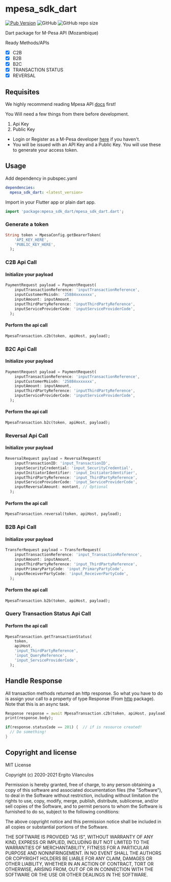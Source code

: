 # mpesa_sdk_dart

[![Pub Version](https://img.shields.io/pub/v/mpesa_sdk_dart?color=blue)](https://pub.dev/packages/mpesa_sdk_dart)
![GitHub](https://img.shields.io/github/license/realrgt/mpesa_sdk_dart)
![GitHub repo size](https://img.shields.io/github/repo-size/realrgt/mpesa_sdk_dart?color=red)

Dart package for M-Pesa API (Mozambique)

Ready Methods/APIs

- [x] C2B
- [x] B2B
- [x] B2C
- [x] TRANSACTION STATUS
- [x] REVERSAL

## Requisites

We highly recommend reading Mpesa API [docs](https://developer.mpesa.vm.co.mz/) first!

You Will need a few things from there before development.

1. Api Key
2. Public Key

- Login or Register as a M-Pesa developer [here](https://developer.mpesa.vm.co.mz/accounts/login/?next=/accounts/signup/) if you haven't.
- You will be issued with an API Key and a Public Key. You will use these to generate your access token.

## Usage

Add dependency in pubspec.yaml

```yaml
dependencies:
  mpesa_sdk_dart: <latest_version>
```

Import in your Flutter app or plain dart app.

```dart
import 'package:mpesa_sdk_dart/mpesa_sdk_dart.dart';
```

### Generate a token

```dart
String token = MpesaConfig.getBearerToken(
    'API_KEY_HERE',
    'PUBLIC_KEY_HERE',
  );
```

### C2B Api Call

#### Initialize your payload

```dart
PaymentRequest payload = PaymentRequest(
    inputTransactionReference: 'inputTransactionReference',
    inputCustomerMsisdn: '25884xxxxxxx',
    inputAmount: inputAmount,
    inputThirdPartyReference: 'inputThirdPartyReference',
    inputServiceProviderCode: 'inputServiceProviderCode',
  );
```

#### Perform the api call

```dart
MpesaTransaction.c2b(token, apiHost, payload);
```

### B2C Api Call

#### Initialize your payload

```dart
PaymentRequest payload = PaymentRequest(
    inputTransactionReference: 'inputTransactionReference',
    inputCustomerMsisdn: '25884xxxxxxx',
    inputAmount: inputAmount,
    inputThirdPartyReference: 'inputThirdPartyReference',
    inputServiceProviderCode: 'inputServiceProviderCode',
  );
```

#### Perform the api call

```dart
MpesaTransaction.b2c(token, apiHost, payload);
```

### Reversal Api Call

#### Initialize your payload

```dart
ReversalRequest payload = ReversalRequest(
    inputTransactionID: 'input_TransactionID',
    inputSecurityCredential: 'input_SecurityCredential',
    inputInitiatorIdentifier: 'input_InitiatorIdentifier',
    inputThirdPartyReference: 'input_ThirdPartyReference',
    inputServiceProviderCode: 'input_ServiceProviderCode',
    inputReversalAmount: montant, // Optional
  );
```

#### Perform the api call

```dart
MpesaTransaction.reversal(token, apiHost, payload);
```

### B2B Api Call

#### Initialize your payload

```dart
TransferRequest payload = TransferRequest(
    inputTransactionReference: 'input_TransactionReference',
    inputAmount: inputAmount,
    inputThirdPartyReference: 'input_ThirdPartyReference',
    inputPrimaryPartyCode: 'input_PrimaryPartyCode',
    inputReceiverPartyCode: 'input_ReceiverPartyCode',
  );
```

#### Perform the api call

```dart
MpesaTransaction.b2b(token, apiHost, payload);
```

### Query Transaction Status Api Call

#### Perform the api call

```dart
MpesaTransaction.getTransactionStatus(
    token,
    apiHost,
    'input_ThirdPartyReference',
    'input_QueryReference',
    'input_ServiceProviderCode',
  );
```

## Handle Response

All transaction methods returned an http response. So what you have to do is assign your call to a property of type Response (From [http](https://pub.dev/packages/http) package). Note that this is an async task.

```dart
Response response = await MpesaTransaction.c2b(token, apiHost, payload);
print(response.body);

if(response.statusCode == 201) {  // if is resource created!
  // Do something!
}
```

## Copyright and license

MIT License

Copyright (c) 2020-2021 Ergito Vilanculos

Permission is hereby granted, free of charge, to any person obtaining a copy
of this software and associated documentation files (the "Software"), to deal
in the Software without restriction, including without limitation the rights
to use, copy, modify, merge, publish, distribute, sublicense, and/or sell
copies of the Software, and to permit persons to whom the Software is
furnished to do so, subject to the following conditions:

The above copyright notice and this permission notice shall be included in all
copies or substantial portions of the Software.

THE SOFTWARE IS PROVIDED "AS IS", WITHOUT WARRANTY OF ANY KIND, EXPRESS OR
IMPLIED, INCLUDING BUT NOT LIMITED TO THE WARRANTIES OF MERCHANTABILITY,
FITNESS FOR A PARTICULAR PURPOSE AND NONINFRINGEMENT. IN NO EVENT SHALL THE
AUTHORS OR COPYRIGHT HOLDERS BE LIABLE FOR ANY CLAIM, DAMAGES OR OTHER
LIABILITY, WHETHER IN AN ACTION OF CONTRACT, TORT OR OTHERWISE, ARISING FROM,
OUT OF OR IN CONNECTION WITH THE SOFTWARE OR THE USE OR OTHER DEALINGS IN THE
SOFTWARE.
